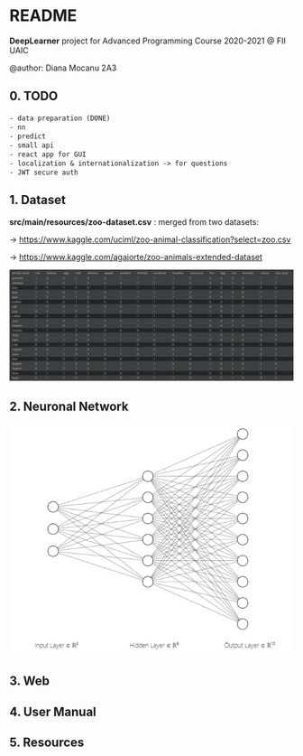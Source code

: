 # README
**DeepLearner** project for Advanced Programming Course 2020-2021 @ FII UAIC


@author: Diana Mocanu 2A3
## 0. TODO
    - data preparation (DONE)
    - nn
    - predict
    - small api
    - react app for GUI
    - localization & internationalization -> for questions
    - JWT secure auth

## 1. Dataset
**src/main/resources/zoo-dataset.csv** :  merged from two datasets:

-> https://www.kaggle.com/uciml/zoo-animal-classification?select=zoo.csv

-> https://www.kaggle.com/agajorte/zoo-animals-extended-dataset

![Dataset entries](media/dataset.png)

## 2. Neuronal Network
![Simplified NN Architecture](media/nn.png)
## 3. Web

## 4. User Manual

## 5. Resources



